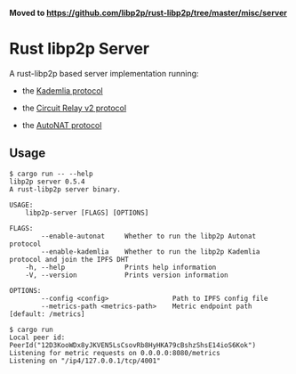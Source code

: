 **Moved to https://github.com/libp2p/rust-libp2p/tree/master/misc/server**

# Rust libp2p Server

A rust-libp2p based server implementation running:

- the [Kademlia protocol](https://github.com/libp2p/specs/tree/master/kad-dht)

- the [Circuit Relay v2 protocol](https://github.com/libp2p/specs/blob/master/relay/circuit-v2.md)

- the [AutoNAT protocol](https://github.com/libp2p/specs/blob/master/autonat/README.md)

## Usage

```
$ cargo run -- --help
libp2p server 0.5.4
A rust-libp2p server binary.

USAGE:
    libp2p-server [FLAGS] [OPTIONS]

FLAGS:
        --enable-autonat     Whether to run the libp2p Autonat protocol
        --enable-kademlia    Whether to run the libp2p Kademlia protocol and join the IPFS DHT
    -h, --help               Prints help information
    -V, --version            Prints version information

OPTIONS:
        --config <config>                Path to IPFS config file
        --metrics-path <metrics-path>    Metric endpoint path [default: /metrics]

$ cargo run
Local peer id: PeerId("12D3KooWDx8yJKVEN5LsCsovRb8HyHKA79cBshzShsE14ioS6Kok")
Listening for metric requests on 0.0.0.0:8080/metrics
Listening on "/ip4/127.0.0.1/tcp/4001"
```

